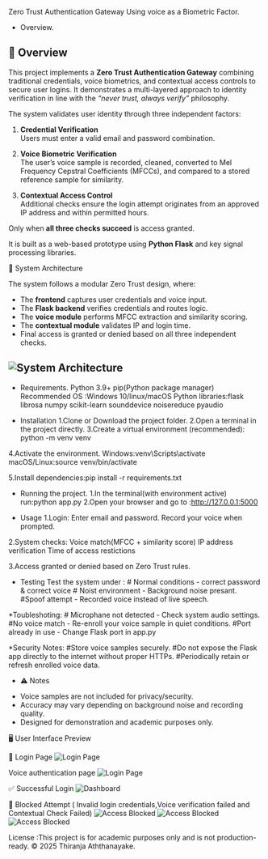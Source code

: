 Zero Trust Authentication Gateway Using voice as a Biometric Factor.



* Overview.
## 🔐 Overview

This project implements a **Zero Trust Authentication Gateway** combining traditional credentials, voice biometrics, and contextual access controls to secure user logins. It demonstrates a multi-layered approach to identity verification in line with the *“never trust, always verify”* philosophy.

The system validates user identity through three independent factors:

1. **Credential Verification**  
   Users must enter a valid email and password combination.

2. **Voice Biometric Verification**  
   The user’s voice sample is recorded, cleaned, converted to Mel Frequency Cepstral Coefficients (MFCCs), and compared to a stored reference sample for similarity.

3. **Contextual Access Control**  
   Additional checks ensure the login attempt originates from an approved IP address and within permitted hours.

Only when **all three checks succeed** is access granted.

It is built as a web-based prototype using **Python Flask** and key signal processing libraries.

🧠 System Architecture

The system follows a modular Zero Trust design, where:

- The **frontend** captures user credentials and voice input.
- The **Flask backend** verifies credentials and routes logic.
- The **voice module** performs MFCC extraction and similarity scoring.
- The **contextual module** validates IP and login time.
- Final access is granted or denied based on all three independent checks.

![System Architecture](images/System_architecture.png)
---
* Requirements.
Python 3.9+
pip(Python package manager)
Recommended OS :Windows 10/linux/macOS
Python libraries:flask
                librosa
                numpy
                scikit-learn
                sounddevice
                noisereduce
                pyaudio



* Installation
1.Clone or Download the project folder.
2.Open a terminal in the project directly.
3.Create a virtual environment (recommended):
python -m venv venv

4.Activate the environment.
Windows:venv\Scripts\activate
macOS/Linux:source venv/bin/activate


5.Install dependencies:pip install -r requirements.txt


* Running the project.
1.In the terminal(with environment active) run:python app.py
2.Open your browser and go to :http://127.0.0.1:5000


* Usage
1.Login: 
        Enter email and password.
        Record your voice when prompted.

2.System checks:
                Voice match(MFCC + similarity score)
                IP address verification
                Time of access restictions

3.Access granted or denied based on Zero Trust rules.

* Testing
Test the system under :
                        # Normal conditions - correct password & correct voice
                        # Noist environment - Background noise presant.
                        #Spoof attempt - Recorded voice instead of live speech.

*Toubleshoting:
               # Microphane not detected - Check system audio settings.
               #No voice match - Re-enroll your voice sample in quiet conditions.
               #Port already in use - Change Flask port in app.py


*Security Notes:
                #Store voice samples securely.
                #Do not expose the Flask app directly to the internet without proper HTTPs.
                #Periodically retain or refresh enrolled voice data.
                
* ⚠️ Notes

- Voice samples are not included for privacy/security.
- Accuracy may vary depending on background noise and recording quality.
- Designed for demonstration and academic purposes only.

 🖥️ User Interface Preview

 🔐 Login Page
![Login Page](images/Login.png)

Voice authentication page
![Login Page](images/Voice_verification.png)


✅ Successful Login
![Dashboard](images/dashboard.png)

 🚫 Blocked Attempt ( Invalid login credentials,Voice verification failed and Contextual Check Failed)
![Access Blocked](images/invalid_login.png)
![Access Blocked](images/failed_voice_auth.png)
![Access Blocked](images/Access_denied.png)


 
                

License :This project is for academic purposes only and is not production-ready.
© 2025 Thiranja Aththanayake.